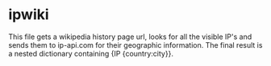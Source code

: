 # ipwiki
This file gets a wikipedia history page url, looks for all the visible IP's and sends them to ip-api.com for their geographic information. The final result is a nested dictionary containing {IP {country:city}}.
